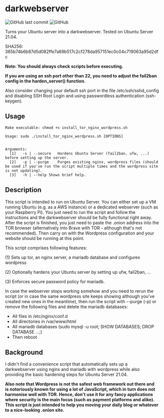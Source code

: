 # darkwebserver

![GitHub last commit](https://img.shields.io/github/last-commit/thomasgruebl/darkwebserver?style=plastic) ![GitHub](https://img.shields.io/github/license/thomasgruebl/darkwebserver?style=plastic)

Turns your Ubuntu server into a darkwebserver. Tested on Ubuntu Server 21.04.

SHA256: 365b74b6b87d5d082ffe7a69b517c2cf278da957151ec0c04c719063a95d2dfc

<b>Note: You should always check scripts before executing.</b>

<b>If you are using an ssh port other than 22, you need to adjust the fail2ban config in the harden_server() function.</b>

Also consider changing your default ssh port in the file /etc/ssh/sshd_config and disabling SSH Root Login and using passwordless authentication (ssh-keygen).

**Usage**
---

```
Make executable: chmod +x install_tor_nginx_wordpress.sh

Usage: sudo ./install_tor_nginx_wordpress.sh [OPTIONS]


Arguments:
  [1]	-s | --secure	Hardens Ubuntu Server (fail2ban, ufw, ...) before setting up the server.
  [2]	-p | --purge	Purges existing nginx, wordpress files (should be used if you've run the script multiple times and the wordpress site is not updating).
  [3]	-h | --help	Shows brief help.
```

**Description**
---

This script is intended to run on Ubuntu Server. You can either set up a VM running Ubuntu (e.g. as a AWS instance) or a dedicated webserver (such as your Raspberry Pi). You just need to run the script and follow the instructions and the darkwebserver should be fully functional right away. After the script is finished, you just need to paste the .onion address into the TOR browser (alternatively into Brave with TOR - although that's not recommended). Then carry on with the Wordpress configuration and your website should be running at this point.

This script comprises following features:

(1)	Sets up tor, an nginx server, a mariadb database and configures wordpress

(2)	Optionally hardens your Ubuntu server by setting up ufw, fail2ban, ...

(3)	Enforces secure password policy for mariadb.


In case the webserver stops working somehow and you need to rerun the script (or in case the same wordpress site keeps showing although you've created new ones in the meantime), then run the script with --purge (-p) or remove the following files and delete the mariadb databases:

* All files in /etc/nginx/conf.d
* All directories in /var/www/html
* All mariadb databases (sudo mysql -u root; SHOW DATABASES; DROP DATABASE ...;)
* Then reboot

**Background**
---

I didn't find a convenience script that automatically sets up a darkwebserver using nginx and mariadb with wordpress while also providing the basic hardening steps for Ubuntu Server 21.04.

<b>Also note that Wordpress is not the safest web framework out there and is notoriously known for using a lot of JavaScript, which in turn does not harmonise well with TOR. Hence, don't use it for any fancy applications where security is the main focus (such as payment platforms and alike). This script is just intended to help you moving your daily blog or whatever to a nice-looking .onion site.</b>

